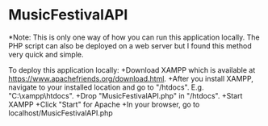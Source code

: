 # MusicFestivalAPI

*Note: This is only one way of how you can run this application locally. The PHP script can also be deployed on a web server but I found this method very quick and simple.

To deploy this application locally:
	+Download XAMPP which is available at https://www.apachefriends.org/download.html.
	+After you install XAMPP, navigate to your installed location and go to "/htdocs". E.g. "C:\xampp\htdocs".
	+Drop "MusicFestivalAPI.php" in "/htdocs".
	+Start XAMPP
	+Click "Start" for Apache
	+In your browser, go to localhost/MusicFestivalAPI.php
